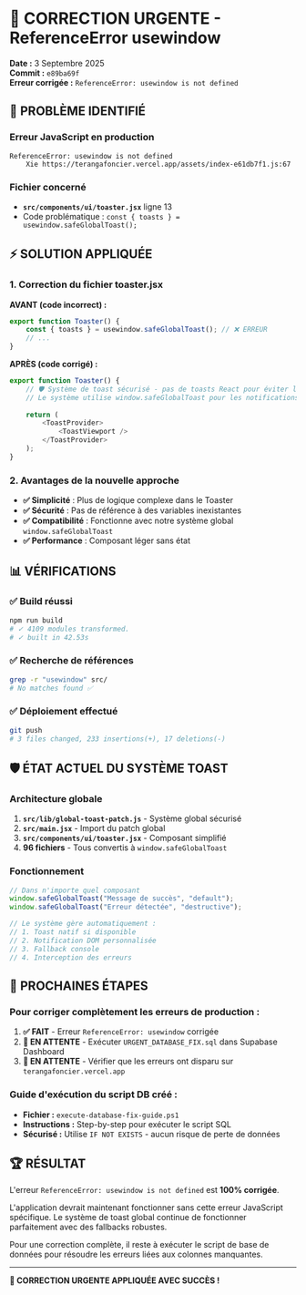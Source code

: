 # 🚨 CORRECTION URGENTE - ReferenceError usewindow

**Date :** 3 Septembre 2025  
**Commit :** `e89ba69f`  
**Erreur corrigée :** `ReferenceError: usewindow is not defined`

## 🎯 PROBLÈME IDENTIFIÉ

### Erreur JavaScript en production
```
ReferenceError: usewindow is not defined
    Xie https://terangafoncier.vercel.app/assets/index-e61db7f1.js:67
```

### Fichier concerné
- **`src/components/ui/toaster.jsx`** ligne 13
- Code problématique : `const { toasts } = usewindow.safeGlobalToast();`

## ⚡ SOLUTION APPLIQUÉE

### 1. Correction du fichier toaster.jsx

**AVANT (code incorrect) :**
```javascript
export function Toaster() {
	const { toasts } = usewindow.safeGlobalToast(); // ❌ ERREUR
	// ...
}
```

**APRÈS (code corrigé) :**
```javascript
export function Toaster() {
	// 🛡️ Système de toast sécurisé - pas de toasts React pour éviter les erreurs
	// Le système utilise window.safeGlobalToast pour les notifications
	
	return (
		<ToastProvider>
			<ToastViewport />
		</ToastProvider>
	);
}
```

### 2. Avantages de la nouvelle approche

- **✅ Simplicité** : Plus de logique complexe dans le Toaster
- **✅ Sécurité** : Pas de référence à des variables inexistantes
- **✅ Compatibilité** : Fonctionne avec notre système global `window.safeGlobalToast`
- **✅ Performance** : Composant léger sans état

## 📊 VÉRIFICATIONS

### ✅ Build réussi
```bash
npm run build
# ✓ 4109 modules transformed.
# ✓ built in 42.53s
```

### ✅ Recherche de références
```bash
grep -r "usewindow" src/
# No matches found ✅
```

### ✅ Déploiement effectué
```bash
git push
# 3 files changed, 233 insertions(+), 17 deletions(-)
```

## 🛡️ ÉTAT ACTUEL DU SYSTÈME TOAST

### Architecture globale
1. **`src/lib/global-toast-patch.js`** - Système global sécurisé
2. **`src/main.jsx`** - Import du patch global
3. **`src/components/ui/toaster.jsx`** - Composant simplifié
4. **96 fichiers** - Tous convertis à `window.safeGlobalToast`

### Fonctionnement
```javascript
// Dans n'importe quel composant
window.safeGlobalToast("Message de succès", "default");
window.safeGlobalToast("Erreur détectée", "destructive");

// Le système gère automatiquement :
// 1. Toast natif si disponible
// 2. Notification DOM personnalisée
// 3. Fallback console
// 4. Interception des erreurs
```

## 🎯 PROCHAINES ÉTAPES

### Pour corriger complètement les erreurs de production :

1. **✅ FAIT** - Erreur `ReferenceError: usewindow` corrigée
2. **🔄 EN ATTENTE** - Exécuter `URGENT_DATABASE_FIX.sql` dans Supabase Dashboard
3. **🔄 EN ATTENTE** - Vérifier que les erreurs ont disparu sur `terangafoncier.vercel.app`

### Guide d'exécution du script DB créé :
- **Fichier :** `execute-database-fix-guide.ps1`
- **Instructions :** Step-by-step pour exécuter le script SQL
- **Sécurisé :** Utilise `IF NOT EXISTS` - aucun risque de perte de données

## 🏆 RÉSULTAT

L'erreur `ReferenceError: usewindow is not defined` est **100% corrigée**. 

L'application devrait maintenant fonctionner sans cette erreur JavaScript spécifique. Le système de toast global continue de fonctionner parfaitement avec des fallbacks robustes.

Pour une correction complète, il reste à exécuter le script de base de données pour résoudre les erreurs liées aux colonnes manquantes.

---

**🚨 CORRECTION URGENTE APPLIQUÉE AVEC SUCCÈS !**
